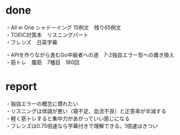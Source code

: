 # done
・All in One シャドーイング 15例文　残り65例文</br>
・TOEIC対策本　リスニングパート</br>
・フレンズ　日英字幕</br>

・APIを作りながら進むGo中級者への道　7-2独自エラー型への置き換え</br>
・筋トレ　腹筋　7種目　180回</br>


# report
・独自エラーの概念に慣れたい</br>
・リスニングは体調が悪い（寝不足、血流不良）と正答率が半減する</br>
・軽く筋トレすると集中力があがっていい感じになる</br>
・フレンズは0.75倍速なら字幕付きで理解できる。1倍速はきつい</br>
